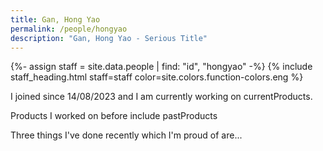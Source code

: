 ```yaml
---
title: Gan, Hong Yao
permalink: /people/hongyao
description: "Gan, Hong Yao - Serious Title"
---
```


{%- assign staff = site.data.people | find: "id", "hongyao" -%}
{% include staff_heading.html staff=staff color=site.colors.function-colors.eng %}

<p>I joined since 14/08/2023 and I am currently working on currentProducts.</p>

<p>Products I worked on before include pastProducts</p>

<p>Three things I've done recently which I'm proud of are...</p>

